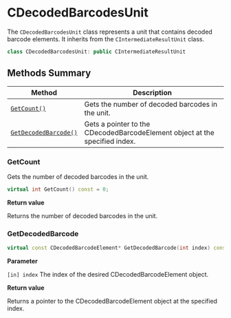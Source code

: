 # CDecodedBarcodesUnit

The `CDecodedBarcodesUnit` class represents a unit that contains decoded barcode elements. It inherits from the `CIntermediateResultUnit` class.

```cpp
class CDecodedBarcodesUnit: public CIntermediateResultUnit
```

## Methods Summary

| Method                            | Description |
|-----------------------------------|-------------|
| [`GetCount()`](#getcount)           | Gets the number of decoded barcodes in the unit.|
| [`GetDecodedBarcode()`](#getdecodedbarcode)           | Gets a pointer to the CDecodedBarcodeElement object at the specified index.|



### GetCount

Gets the number of decoded barcodes in the unit.

```cpp
virtual int GetCount() const = 0;
```

**Return value**

Returns the number of decoded barcodes in the unit.

### GetDecodedBarcode


```cpp
virtual const CDecodedBarcodeElement* GetDecodedBarcode(int index) const = 0;
```

**Parameter**

`[in] index` The index of the desired CDecodedBarcodeElement object.

**Return value**

Returns a pointer to the CDecodedBarcodeElement object at the specified index.
